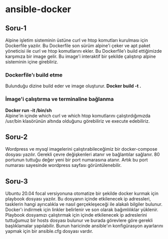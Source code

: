 # ansible-docker


## Soru-1

Alpine işletim sisteminin üstüne curl ve htop komutları kurulması için Dockerfile yazılır. Bu Dockerfile son sürüm alpine'i çeker ve apt paket yöneticisi ile curl ve htop komutlarını ekler. Bu Dockerfile'ı build ettiğimizde karşımıza bir image gelir. Bu image'i interaktif bir şekilde çalıştırıp alpine sisteminin içine girebliriz.

### Dockerfile'ı build etme

Bulunduğu dizine build eder ve image oluşturur.
**Docker build -t <imagename> .**<br/>
### İmage'i çalıştırma ve terminaline bağlanma
**Docker run -it <imagename> /bin/sh**<br/>
Alpine'in içinde which curl ve which htop komutlarını çalıştırdığımızda /usr/bin klasörünün altında olduğunu görebiliriz ve execute edebiliriz.
  
## Soru-2
  
 Wordpress ve mysql imagelerini çalıştırabileceğimiz bir docker-compose dosyası yazılır. Gerekli çevre değişkenleri atanır ve bağlantılar sağlanır. 80 portunun tuttuğu değer yeni  bir port numarasına atanır. Artık bu port numarası sayesinde wordpress sayfası görüntülenebilir.
 
 ## Soru-3
  
  Ubuntu 20.04 focal versiyonuna otomatize bir şekilde docker kurmak için playbook dosyası yazılır. Bu dosyanın içinde etkilenecek ip adressleri, tasklerin hangi ayrıcalıkla ve   nasıl gerçekleşeceği ile alakalı bilgiler bulunur. Docker'ı indirmek için linkler belirlenir ve son olarak bağımlılıklar yüklenir. Playbook dosyamızı çalıştırmak için içinde etkilenecek ip adreslerini tuttuğumuz bir hosts dosyası bulunur ve burada görevlere göre gerekli başlıklamalar yapılabilir. Bunun haricinde ansible'ın konfigürasyon ayarlarını yapmak için bir ansible.cfg dosyası vardır.
  
 
